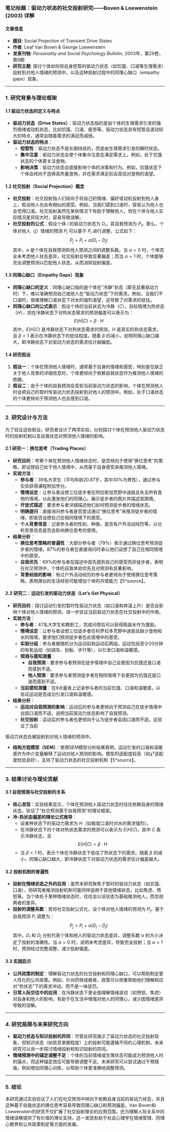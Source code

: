 ### 笔记标题：驱动力状态的社交投射研究——Boven & Loewenstein (2003) 详解

#### 文章信息
- **题目**: Social Projection of Transient Drive States
- **作者**: Leaf Van Boven & George Loewenstein
- **发表刊物**: *Personality and Social Psychology Bulletin*, 2003年，第29卷，第9期
- **研究主题**: 探讨个体如何将自身短暂的驱动力状态（如饥饿、口渴等生理需求）投射到对他人情绪的预测中，以及这种投射过程中的同理心缺口（empathy gaps）现象。

---

### 1. 研究背景与理论框架
#### 1.1 驱动力状态的定义与特点
- **驱动力状态（Drive States）**：驱动力状态指的是由个体的生理需求引发的强烈情绪或动机状态，比如饥饿、口渴、疲劳等。驱动力状态具有短暂且波动较大的特点，通常会随着需求的满足而减弱。
- **驱动力状态的特点**：
  - **短暂性**：驱动力状态不是长期持续的，而是由生理需求引发的瞬时状态。
  - **集中注意**：驱动力状态会使个体集中注意在满足需求上。例如，处于饥饿状态的个体更关注食物。
  - **影响决策**：驱动力状态会直接影响个体的决策和行为。例如，饥饿状态下个体会倾向于选择高热量食物，并在需求满足前会高估对食物的渴望。

#### 1.2 社交投射（Social Projection）概念
- **社交投射**：社交投射指人们倾向于将自己的情绪、偏好或动机投射到他人身上，假设他人也会有相似的感受。例如，当我们感到口渴时，容易认为他人也会觉得口渴。社交投射虽然在某些情况下有助于理解他人，但在个体与他人实际情况差异较大时，容易导致误解。
- **社交投射的公式**：假设个体 $i$ 的驱动力状态为 $D_i$，其自我预测为 $P_i$。那么，个体对他人（$j$）情绪的预测 $P_j$ 可以基于 $P_i$ 进行调整，公式如下：
  $$
  P_j = P_i + \alpha (D_i - D_j)
  $$
  其中，$\alpha$ 是个体在自我预测和他人预测之间的调整系数。当 $\alpha = 0$ 时，个体完全未考虑他人状态差异，社交投射会导致显著偏差；而当 $\alpha = 1$ 时，个体能够完全调整预测以匹配他人状态，从而消除投射偏差。

#### 1.3 同理心缺口（Empathy Gaps）现象
- **同理心缺口的定义**：同理心缺口指的是个体在“冷静”状态（即无显著驱动力时）下，难以准确预测自己或他人在“驱动力状态”下的需求。例如，当我们不口渴时，很难理解口渴状态下对水的强烈渴望，这导致了对需求的低估。
- **同理心缺口的公式表示**：假设个体的当前状态为冷静（$C$），目标情境为热状态（$H$），则在冷静状态下对热状态需求的预测偏差可以表示为：
  $$
  E(H | C) = \beta \cdot H
  $$
  其中，$E(H | C)$ 是冷静状态下对热状态需求的预测，$H$ 是真实的热状态需求，且 $\beta < 1$ 表示在冷静状态下的低估程度。随着 $\beta$ 的减小，说明同理心缺口越大，即冷静状态下对驱动力状态的需求估计越偏低。

#### 1.4 研究假设
1. **假设一**：个体在预测他人情绪时，通常基于自身的情绪和感受，特别是在缺乏关于他人背景的详细信息时，个体更倾向于依赖自我状态作为推测他人情绪的依据。
2. **假设二**：由于个体的自我预测会受到当前驱动力状态的影响，个体在预测他人时会把自己的暂时性驱动力状态投射到对他人的预测中。例如，处于口渴状态的个体更倾向于预测他人也会感到口渴。

---

### 2. 研究设计与方法
为了验证这些假设，研究者设计了两项实验，分别探讨个体在预测他人驱动力状态时的投射机制以及自我状态对预测他人情绪的影响。

#### 2.1 研究一：换位思考（Trading Places）
- **研究目的**：考察个体在预测他人情绪状态时，是否倾向于使用“换位思考”的策略，即设想自己处于他人情境中，从而基于自身感受来推测他人情绪。
- **实验方法**：
  - **参与者**：39名大学生（平均年龄20.87岁，其中30%为男性），通过参与实验获得课程附加学分。
  - **情境设定**：让参与者设想三位徒步者在阿拉斯加荒野中迷路且失去所有食物的情境，以此激发他们的同理心。展示徒步者的图片并描述其困境。
  - **开放式描述**：要求参与者详细描述他们如何预测徒步者的情绪状态。
  - **明确提问**：直接询问参与者是否尝试通过“换位思考”来推测徒步者的情绪，即是否设想自己在相同情境下的感受。
  - **个人背景信息**：记录参与者的性别、种族、是否有户外活动经历等，以分析背景信息是否会影响换位思考的使用。
- **结果分析**：
  - **换位思考策略的普遍性**：大部分参与者（79%）表示通过换位思考预测徒步者的情绪，87%的参与者在直接询问时承认他们设想了自己在相同情境中的感受。
  - **自我优先**：69%的参与者在描述中首先提到自己的感受而非徒步者，表明在社交预测中，个体的自我体验优先且对预测有显著影响。
  - **背景经验的影响**：有过户外活动经历的参与者更倾向于使用换位思考策略，表明类似的生活经验可能增加个体的共情能力【5†source】。

#### 2.2 研究二：运动引发的驱动力状态（Let’s Get Physical）
- **研究目的**：探讨运动引发的暂时性驱动力状态（如口渴和体温上升）是否会影响个体对他人情绪的预测，进一步验证当前驱动力状态在社交投射中的作用。
- **实验方法**：
  - **参与者**：47名大学生和教职工，完成问卷后可以获得瓶装水作为激励。
  - **情境设定**：让参与者设想三位徒步者在科罗拉多荒野中迷路且缺少食物和水的情境，要求他们预测徒步者在此情境中的感受。
  - **实验分组**：参与者被随机分为运动前和运动后两组。运动包括至少20分钟的有氧运动（如骑车、划船、步行等），以引发口渴和温暖感。
  - **预测与感知测量**：
    - **自我预测**：要求参与者预测在徒步情境中自己会更因为饥饿还是口渴而感到不适。
    - **他人预测**：要求参与者预测徒步者在相同情境下会更因为饥饿还是口渴而感到不适。
  - **当前感知测量**：在9点量表上记录参与者的当前饥饿、口渴和温暖感，以验证运动是否成功引发口渴和温暖感。
- **结果分析**：
  - **运动对自我预测的影响**：运动后的参与者更倾向于预测自己在徒步情境中会因口渴而不适，说明当前驱动力状态影响了自我预测。
  - **社交投射**：运动后的参与者也更倾向于认为徒步者会因口渴而不适，这验证了当前

驱动力状态会被投射到对他人情绪的预测中。
  - **结构方程模型（SEM）**：使用SEM模型分析结果表明，运动引发的口渴和温暖感作为中介变量解释了运动对他人预测的影响。模型的适配度较高（如χ²适配度检验良好），支持了驱动力状态的社交投射机制【5†source】。

---

### 3. 结果讨论与理论贡献
#### 3.1 自我预测与社交投射的关系
- **核心发现**：实验结果显示，个体在预测他人驱动力状态时往往依赖自身的情绪状态，验证了“社交预测基于自我预测”的理论框架。
- **冷-热状态偏差的理论公式推导**：
  - 设某种状态下的驱动力需求为 $H$（如极度口渴时对水的需求强烈）。
  - 在冷静状态下的个体对热状态需求的预测可以表示为 $E(H | C)$，其中 $C$ 表示冷静状态，且
    $$
    E(H | C) = \beta \cdot H
    $$
  - 当 $\beta < 1$ 时，表示个体在冷静状态下低估了热状态下的需求。随着 $\beta$ 的减小，同理心缺口越大，即冷静状态下对驱动力状态的需求估计偏差越大。

#### 3.2 投射机制的普遍性
- **投射在情绪状态之外的应用**：虽然本研究聚焦于暂时的驱动力状态（如饥饿、口渴），但研究者推测投射机制可能同样适用于其他情绪状态，比如焦虑、愤怒等。当个体处于某种情绪状态时，往往会以该状态为基础推测他人，而忽视两者的差异。
- **投射的调整系数**：若将社交投射公式化，设个体对他人情绪的预测为 $P_j$，基于自我预测 $P_i$ 调整为：
  $$
  P_j = P_i + \alpha (D_i - D_j)
  $$
  其中，$D_i$ 和 $D_j$ 分别代表个体和他人的驱动力状态差异，调整系数 $\alpha$ 的大小决定了投射的准确性。当 $\alpha = 0$ 时，说明未考虑差异，导致完全投射；当 $\alpha = 1$ 时，预测经过完整调整，减少投射偏差。

#### 3.3 实践启示
- **公共政策的制定**：理解驱动力状态的社交投射和同理心缺口，可以帮助制定更人性化的公共政策。例如，针对药物成瘾者，政策可以侧重帮助他们理解和应对“热状态”下的需求冲动，而不是一味惩罚。
- **日常人际交往中的应用**：在冷静状态下更全面理解情绪波动（如愤怒、焦虑）对自身和他人的影响，有助于在生活中增强对他人的同理心，减少因情绪差异导致的误解。

---

### 4. 研究局限与未来研究方向
- **驱动力状态与知识投射的异同**：尽管此研究揭示了驱动力状态的社交投射现象，但知识状态（如信息掌握程度）上的投射可能遵循不同的心理机制，未来研究可以进一步探讨情绪投射和知识投射的异同。
- **情绪预测中的锚定调整不足**：个体的当前情绪或生理状态可能成为预测他人时的锚点，而这种锚定效应可能导致调整不足。未来研究可以尝试通过干预措施，例如增加同理心训练，以帮助个体更准确地调整预测。

---

### 5. 结论
本研究通过实验验证了人们在社交预测中倾向于依赖自身当前的驱动力状态，并且这种基于自我状态的换位思考容易导致同理心缺口和预测偏差。Van Boven和Loewenstein的研究不仅扩展了社交投射理论的应用范围，还为理解人际关系中的情绪误解提供了有价值的理论支持。这一发现有助于社会心理学在情绪管理、同理心教育和公共政策制定等方面的发展。